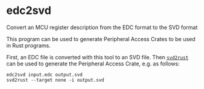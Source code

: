 # edc2svd
Convert an MCU register description from the EDC format to the SVD format

This program can be used to generate Peripheral Access Crates to be used in
Rust programs.

First, an EDC file is converted with this tool to an SVD file. Then [`svd2rust`]
can be used to generate the Peripheral Access Crate, e.g. as follows:

    edc2svd input.edc output.svd
    svd2rust --target none -i output.svd

[`svd2rust`]: https://crates.io/crates/svd2rust
